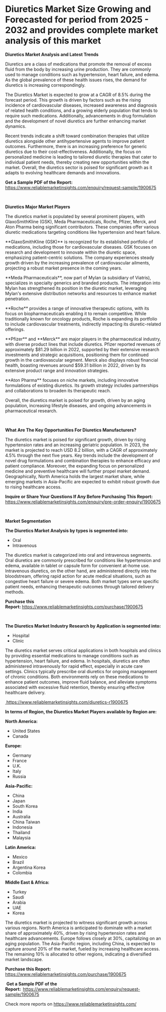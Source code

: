 <p><h1>Diuretics Market Size Growing and Forecasted for period from 2025 - 2032 and provides complete market analysis of this market</h1></p><p><strong>Diuretics Market Analysis and Latest Trends</strong></p>
<p><p>Diuretics are a class of medications that promote the removal of excess fluid from the body by increasing urine production. They are commonly used to manage conditions such as hypertension, heart failure, and edema. As the global prevalence of these health issues rises, the demand for diuretics is increasing correspondingly.</p><p>The Diuretics Market is expected to grow at a CAGR of 8.5% during the forecast period. This growth is driven by factors such as the rising incidence of cardiovascular diseases, increased awareness and diagnosis of related health conditions, and a growing elderly population that tends to require such medications. Additionally, advancements in drug formulation and the development of novel diuretics are further enhancing market dynamics.</p><p>Recent trends indicate a shift toward combination therapies that utilize diuretics alongside other antihypertensive agents to improve patient outcomes. Furthermore, there is an increasing preference for generic diuretics due to their cost-effectiveness. Additionally, the focus on personalized medicine is leading to tailored diuretic therapies that cater to individual patient needs, thereby creating new opportunities within the market. Overall, the diuretics sector is poised for significant growth as it adapts to evolving healthcare demands and innovations.</p></p>
<p><strong>Get a Sample PDF of the Report:&nbsp;</strong> <a href="https://www.reliablemarketinsights.com/enquiry/request-sample/1900675?utm_campaign=2183&utm_medium=2&utm_source=Github&utm_content=ia&utm_term=08032025&utm_id=diuretics">https://www.reliablemarketinsights.com/enquiry/request-sample/1900675</a></p>
<p>&nbsp;</p>
<p><strong>Diuretics Major Market Players</strong></p>
<p><p>The diuretics market is populated by several prominent players, with GlaxoSmithKline (GSK), Meda Pharmaceuticals, Roche, Pfizer, Merck, and Aton Pharma being significant contributors. These companies offer various diuretic medications targeting conditions like hypertension and heart failure.</p><p>**GlaxoSmithKline (GSK)** is recognized for its established portfolio of medications, including those for cardiovascular diseases. GSK focuses on research and development to innovate within the diuretic space, emphasizing patient-centric solutions. The company experiences steady growth driven by the increasing prevalence of cardiovascular ailments, projecting a robust market presence in the coming years.</p><p>**Meda Pharmaceuticals**, now part of Mylan (a subsidiary of Viatris), specializes in specialty generics and branded products. The integration into Mylan has strengthened its position in the diuretic market, leveraging Mylan's extensive distribution networks and resources to enhance market penetration.</p><p>**Roche** provides a range of innovative therapeutic options, with its focus on biopharmaceuticals enabling it to remain competitive. While traditionally known for oncology products, Roche is expanding its portfolio to include cardiovascular treatments, indirectly impacting its diuretic-related offerings.</p><p>**Pfizer** and **Merck** are major players in the pharmaceutical industry, with diverse product lines that include diuretics. Pfizer reported revenues of approximately $81.29 billion in 2022, supported by their extensive research investments and strategic acquisitions, positioning them for continued growth in the cardiovascular segment. Merck also displays robust financial health, boasting revenues around $59.31 billion in 2022, driven by its extensive product range and innovation strategies.</p><p>**Aton Pharma** focuses on niche markets, including innovative formulations of existing diuretics. Its growth strategy includes partnerships and collaborations to broaden its therapeutic reach.</p><p>Overall, the diuretics market is poised for growth, driven by an aging population, increasing lifestyle diseases, and ongoing advancements in pharmaceutical research.</p></p>
<p>&nbsp;</p>
<p><strong>What Are The Key Opportunities For Diuretics Manufacturers?</strong></p>
<p><p>The diuretics market is poised for significant growth, driven by rising hypertension rates and an increasing geriatric population. In 2023, the market is projected to reach USD 8.2 billion, with a CAGR of approximately 4.5% through the next five years. Key trends include the development of novel drug formulations and combination therapies to enhance efficacy and patient compliance. Moreover, the expanding focus on personalized medicine and preventive healthcare will further propel market demand. Geographically, North America holds the largest market share, while emerging markets in Asia-Pacific are expected to exhibit robust growth due to rising healthcare access.</p></p>
<p><strong>Inquire or Share Your Questions If Any Before Purchasing This Report:</strong> <a href="https://www.reliablemarketinsights.com/enquiry/pre-order-enquiry/1900675?utm_campaign=2183&utm_medium=2&utm_source=Github&utm_content=ia&utm_term=08032025&utm_id=diuretics">https://www.reliablemarketinsights.com/enquiry/pre-order-enquiry/1900675</a></p>
<p>&nbsp;</p>
<p><strong>Market Segmentation</strong></p>
<p><strong>The Diuretics Market Analysis by types is segmented into:</strong></p>
<p><ul><li>Oral</li><li>Intravenous</li></ul></p>
<p><p>The diuretics market is categorized into oral and intravenous segments. Oral diuretics are commonly prescribed for conditions like hypertension and edema, available in tablet or capsule form for convenient at-home use. Intravenous diuretics, on the other hand, are administered directly into the bloodstream, offering rapid action for acute medical situations, such as congestive heart failure or severe edema. Both market types serve specific patient needs, enhancing therapeutic outcomes through tailored delivery methods.</p></p>
<p><strong>Purchase this Report:&nbsp;</strong><a href="https://www.reliablemarketinsights.com/purchase/1900675?utm_campaign=2183&utm_medium=2&utm_source=Github&utm_content=ia&utm_term=08032025&utm_id=diuretics">https://www.reliablemarketinsights.com/purchase/1900675</a></p>
<p>&nbsp;</p>
<p><strong>The Diuretics Market Industry Research by Application is segmented into:</strong></p>
<p><ul><li>Hospital</li><li>Clinic</li></ul></p>
<p><p>The diuretics market serves critical applications in both hospitals and clinics by providing essential medications to manage conditions such as hypertension, heart failure, and edema. In hospitals, diuretics are often administered intravenously for rapid effect, especially in acute care settings. Clinics typically prescribe oral diuretics for ongoing management of chronic conditions. Both environments rely on these medications to enhance patient outcomes, improve fluid balance, and alleviate symptoms associated with excessive fluid retention, thereby ensuring effective healthcare delivery.</p></p>
<p><a href="https://www.reliablemarketinsights.com/diuretics-r1900675?utm_campaign=2183&utm_medium=2&utm_source=Github&utm_content=ia&utm_term=08032025&utm_id=diuretics">&nbsp;https://www.reliablemarketinsights.com/diuretics-r1900675</a></p>
<p><strong>In terms of Region, the Diuretics Market Players available by Region are:</strong></p>
<p>
    <p> <strong> North America: </strong>
        <ul>
            <li>United States</li>
            <li>Canada</li>
        </ul>
        </p> 
    <p> <strong> Europe: </strong>
        <ul>
            <li>Germany</li>
            <li>France</li>
            <li>U.K.</li>
            <li>Italy</li>
            <li>Russia</li>
        </ul>
        </p> 
    <p> <strong> Asia-Pacific: </strong>
        <ul>
            <li>China</li>
            <li>Japan</li>
            <li>South Korea</li>
            <li>India</li>
            <li>Australia</li>
            <li>China Taiwan</li>
            <li>Indonesia</li>
            <li>Thailand</li>
            <li>Malaysia</li>
        </ul>
        </p> 
    <p> <strong> Latin America: </strong>
        <ul>
            <li>Mexico</li>
            <li>Brazil</li>
            <li>Argentina Korea</li>
            <li>Colombia</li>
        </ul>
        </p> 
    <p> <strong> Middle East & Africa: </strong>
        <ul>
            <li>Turkey</li>
            <li>Saudi</li>
            <li>Arabia</li>
            <li>UAE</li>
            <li>Korea</li>
        </ul>
    </p>
    </p>
<p><p>The diuretics market is projected to witness significant growth across various regions. North America is anticipated to dominate with a market share of approximately 40%, driven by rising hypertension rates and healthcare advancements. Europe follows closely at 30%, capitalizing on an aging population. The Asia-Pacific region, including China, is expected to capture around 20% of the market, fueled by increasing healthcare access. The remaining 10% is allocated to other regions, indicating a diversified market landscape.</p></p>
<p><strong>Purchase this Report: </strong><a href="https://www.reliablemarketinsights.com/purchase/1900675?utm_campaign=2183&utm_medium=2&utm_source=Github&utm_content=ia&utm_term=08032025&utm_id=diuretics">https://www.reliablemarketinsights.com/purchase/1900675</a></p>
<p>&nbsp;<strong>Get a Sample PDF of the Report:&nbsp;&nbsp;</strong><a href="https://www.reliablemarketinsights.com/enquiry/request-sample/1900675?utm_campaign=2183&utm_medium=2&utm_source=Github&utm_content=ia&utm_term=08032025&utm_id=diuretics">https://www.reliablemarketinsights.com/enquiry/request-sample/1900675</a></p>
<p><strong></strong></p>
<p>Check more reports on <a href="https://www.reliablemarketinsights.com/?utm_campaign=2183&utm_medium=2&utm_source=Github&utm_content=ia&utm_term=08032025&utm_id=diuretics">https://www.reliablemarketinsights.com/</a></p>